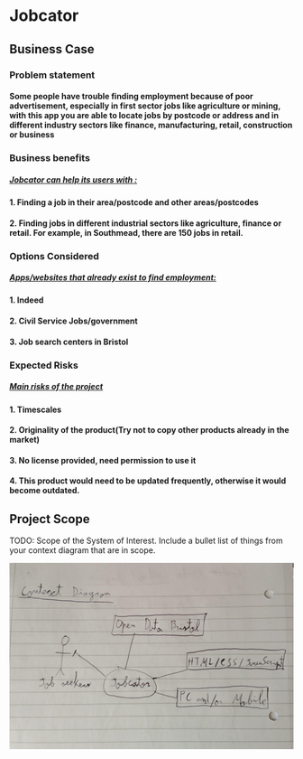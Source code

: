 # Jobcator

## Business Case

### Problem statement
#### Some people have trouble finding employment because of poor advertisement, especially in first sector jobs like agriculture or mining, with this app you are able to locate jobs by postcode or address and in different industry sectors like finance, manufacturing, retail, construction or business

### Business benefits

##### <ins>Jobcator can help its users with :</ins>

#### 1. Finding a job in their area/postcode and other areas/postcodes
#### 2. Finding jobs in different industrial sectors like agriculture, finance or retail. For example, in Southmead, there are 150 jobs in retail.

### Options Considered
 
##### <ins>Apps/websites that already exist to find employment:</ins>
#### 1. Indeed
#### 2. Civil Service Jobs/government
#### 3. Job search centers in Bristol

### Expected Risks
##### <ins> Main risks of the project </ins>
#### 1. Timescales
#### 2. Originality of the product(Try not to copy other products already in the market)
#### 3. No license provided, need permission to use it 
#### 4. This product would need to be updated frequently, otherwise it would become outdated.

## Project Scope
TODO: Scope of the System of Interest. Include a bullet list of things from your context diagram that are in scope.

![Insert your Context Diagram Here](docs/context_diagram.jpg)
